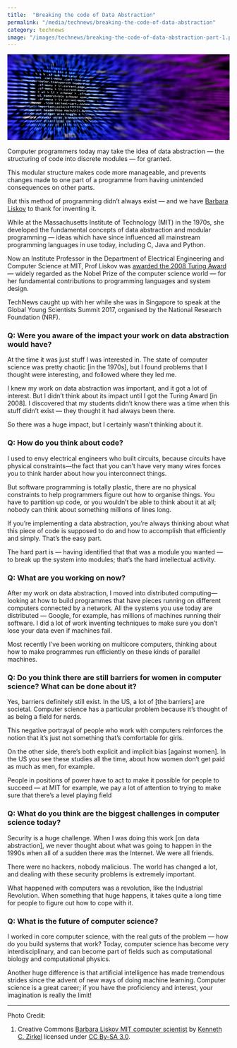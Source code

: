 ```yaml
---
title:  "Breaking the code of Data Abstraction"
permalink: "/media/technews/breaking-the-code-of-data-abstraction"
category: technews
image: "/images/technews/breaking-the-code-of-data-abstraction-part-1.png"
---
```


![Breaking the code of Data Abstraction](/images/technews/breaking-the-code-of-data-abstraction-part-1.png)

Computer programmers today may take the idea of data abstraction — the structuring of code into discrete modules — for granted.

This modular structure makes code more manageable, and prevents changes made to one part of a programme from having unintended consequences on other parts.

But this method of programming didn’t always exist — and we have [Barbara Liskov](http://www.pmg.csail.mit.edu/~liskov/) to thank for inventing it.

While at the Massachusetts Institute of Technology (MIT) in the 1970s, she developed the fundamental concepts of data abstraction and modular programming — ideas which have since influenced all mainstream programming languages in use today, including C, Java and Python.

Now an Institute Professor in the Department of Electrical Engineering and Computer Science at MIT, Prof Liskov was [awarded the 2008 Turing Award](https://amturing.acm.org/award_winners/liskov_1108679.cfm) — widely regarded as the Nobel Prize of the computer science world — for her fundamental contributions to programming languages and system design.

TechNews caught up with her while she was in Singapore to speak at the Global Young Scientists Summit 2017, organised by the National Research Foundation (NRF).

### **Q: Were you aware of the impact your work on data abstraction would have?**
At the time it was just stuff I was interested in. The state of computer science was pretty chaotic [in the 1970s], but I found problems that I thought were interesting, and followed where they led me.

I knew my work on data abstraction was important, and it got a lot of interest. But I didn’t think about its impact until I got the Turing Award [in 2008]. I discovered that my students didn’t know there was a time when this stuff didn’t exist — they thought it had always been there.

So there was a huge impact, but I certainly wasn’t thinking about it.

### **Q: How do you think about code?**
I used to envy electrical engineers who built circuits, because circuits have physical constraints—the fact that you can’t have very many wires forces you to think harder about how you interconnect things.

 But software programming is totally plastic, there are no physical constraints to help programmers figure out how to organise things. You have to partition up code, or you wouldn’t be able to think about it at all; nobody can think about something millions of lines long.

If you’re implementing a data abstraction, you’re always thinking about what this piece of code is supposed to do and how to accomplish that efficiently and simply. That’s the easy part.

The hard part is — having identified that that was a module you wanted — to break up the system into modules; that’s the hard intellectual activity.

### **Q: What are you working on now?**
After my work on data abstraction, I moved into distributed computing—looking at how to build programmes that have pieces running on different computers connected by a network. All the systems you use today are distributed — Google, for example, has millions of machines running their software. I did a lot of work inventing techniques to make sure you don’t lose your data even if machines fail.

Most recently I’ve been working on multicore computers, thinking about how to make programmes run efficiently on these kinds of parallel machines.

### **Q: Do you think there are still barriers for women in computer science? What can be done about it?**
Yes, barriers definitely still exist. In the US, a lot of [the barriers] are societal. Computer science has a particular problem because it’s thought of as being a field for nerds.

This negative portrayal of people who work with computers reinforces the notion that it’s just not something that’s comfortable for girls.  

On the other side, there’s both explicit and implicit bias [against women]. In the US you see these studies all the time, about how women don’t get paid as much as men, for example.

People in positions of power have to act to make it possible for people to succeed — at MIT for example, we pay a lot of attention to trying to make sure that there’s a level playing field

### **Q: What do you think are the biggest challenges in computer science today?**
Security is a huge challenge. When I was doing this work [on data abstraction], we never thought about what was going to happen in the 1990s when all of a sudden there was the Internet. We were all friends.

There were no hackers, nobody malicious. The world has changed a lot, and dealing with these security problems is extremely important.

What happened with computers was a revolution, like the Industrial Revolution. When something that huge happens, it takes quite a long time for people to figure out how to cope with it.

### **Q: What is the future of computer science?**
I worked in core computer science, with the real guts of the problem — how do you build systems that work? Today, computer science has become very interdisciplinary, and can become part of fields such as computational biology and computational physics.

Another huge difference is that artificial intelligence has made tremendous strides since the advent of new ways of doing machine learning. Computer science is a great career; if you have the proficiency and interest, your imagination is really the limit!

---

Photo Credit:

1. Creative Commons [Barbara Liskov MIT computer scientist](https://commons.wikimedia.org/wiki/File:Barbara_Liskov_MIT_computer_scientist_2010.jpg) by [Kenneth C. Zirkel](https://commons.wikimedia.org/wiki/User:Kzirkel) licensed under [CC By-SA 3.0](https://creativecommons.org/licenses/by-sa/3.0/). 

